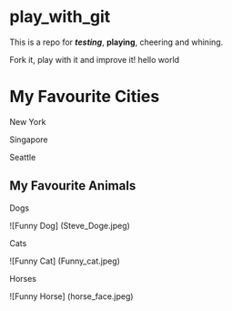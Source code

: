 # play_with_git

This is a repo for _**testing**_, **playing**, cheering and whining.

Fork it, play with it and improve it!
hello world

# My Favourite Cities
New York


Singapore

Seattle

## My Favourite Animals
Dogs

![Funny Dog] (Steve_Doge.jpeg)

Cats

![Funny Cat] (Funny_cat.jpeg)

Horses

![Funny Horse] (horse_face.jpeg)

